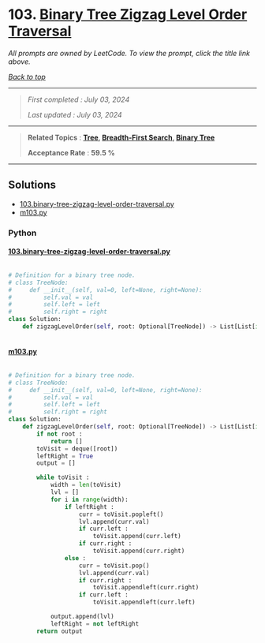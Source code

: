 # 103. [Binary Tree Zigzag Level Order Traversal](<https://leetcode.com/problems/binary-tree-zigzag-level-order-traversal>)

*All prompts are owned by LeetCode. To view the prompt, click the title link above.*

*[Back to top](<../README.md>)*

------

> *First completed : July 03, 2024*
>
> *Last updated : July 03, 2024*

------

> **Related Topics** : **[Tree](<by_topic/Tree.md>), [Breadth-First Search](<by_topic/Breadth-First Search.md>), [Binary Tree](<by_topic/Binary Tree.md>)**
>
> **Acceptance Rate** : **59.5 %**

------

## Solutions

- [103.binary-tree-zigzag-level-order-traversal.py](<../my-submissions/103.binary-tree-zigzag-level-order-traversal.py>)
- [m103.py](<../my-submissions/m103.py>)
### Python
#### [103.binary-tree-zigzag-level-order-traversal.py](<../my-submissions/103.binary-tree-zigzag-level-order-traversal.py>)
```Python

# Definition for a binary tree node.
# class TreeNode:
#     def __init__(self, val=0, left=None, right=None):
#         self.val = val
#         self.left = left
#         self.right = right
class Solution:
    def zigzagLevelOrder(self, root: Optional[TreeNode]) -> List[List[int]]:
        

```

#### [m103.py](<../my-submissions/m103.py>)
```Python

# Definition for a binary tree node.
# class TreeNode:
#     def __init__(self, val=0, left=None, right=None):
#         self.val = val
#         self.left = left
#         self.right = right
class Solution:
    def zigzagLevelOrder(self, root: Optional[TreeNode]) -> List[List[int]]:
        if not root :
            return []
        toVisit = deque([root])
        leftRight = True
        output = []

        while toVisit :
            width = len(toVisit)
            lvl = []
            for i in range(width):
                if leftRight :
                    curr = toVisit.popleft()
                    lvl.append(curr.val)
                    if curr.left :
                        toVisit.append(curr.left)
                    if curr.right :
                        toVisit.append(curr.right)
                else :
                    curr = toVisit.pop()
                    lvl.append(curr.val)
                    if curr.right :
                        toVisit.appendleft(curr.right)
                    if curr.left :
                        toVisit.appendleft(curr.left)

            output.append(lvl)
            leftRight = not leftRight
        return output
        

```

